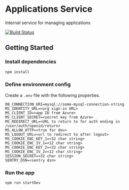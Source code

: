 # Applications Service

Internal service for managing applications

[![Build Status](https://travis-ci.org/biglotteryfund/applications-service.svg?branch=master)](https://travis-ci.org/biglotteryfund/applications-service)

## Getting Started

### Install dependencies

```sh
npm install
```

### Define environment config

Create a `.env` file with the following properties.

```
DB_CONNECTION_URI=mysql://some-mysql-connection-string
MS_IDENTITY_URL=<org sign-in URL>
MS_CLIENT_ID=<app ID from Azure>
MS_CLIENT_SECRET=<secret key from Azure>
MS_REDIRECT_URL=<URL to return to for auth ending in /user/auth/openid/return>
MS_ALLOW_HTTP=<true for dev>
MS_LOGOUT_URL=<url to redirect to after logout>
MS_COOKIE_ENC_KEY_1=<32 char string>
MS_COOKIE_ENC_IV_1=<12 char string>
MS_COOKIE_ENC_KEY_2=<32 char string>
MS_COOKIE_ENC_IV_2=<12 char string>
SESSION_SECRET=<32 char string>
SENTRY_DSN=<sentry dsn>
```

### Run the app

```
npm run startDev
```
